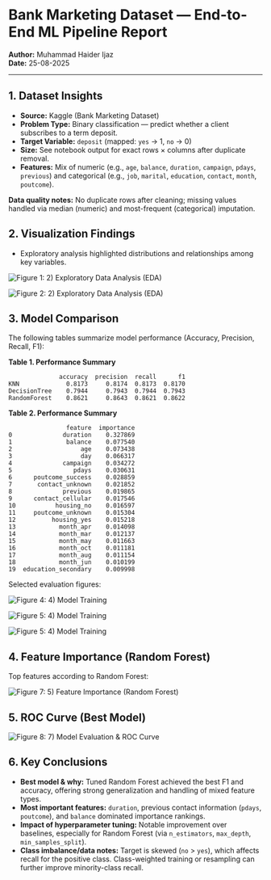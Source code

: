 # Bank Marketing Dataset — End-to-End ML Pipeline Report

**Author:** Muhammad Haider Ijaz  
**Date:** 25-08-2025

---


## 1. Dataset Insights

- **Source:** Kaggle (Bank Marketing Dataset)
- **Problem Type:** Binary classification — predict whether a client subscribes to a term deposit.
- **Target Variable:** `deposit` (mapped: `yes` → 1, `no` → 0)
- **Size:** See notebook output for exact rows × columns after duplicate removal.
- **Features:** Mix of numeric (e.g., `age`, `balance`, `duration`, `campaign`, `pdays`, `previous`) and categorical (e.g., `job`, `marital`, `education`, `contact`, `month`, `poutcome`).

**Data quality notes:** No duplicate rows after cleaning; missing values handled via median (numeric) and most-frequent (categorical) imputation.


## 2. Visualization Findings

- Exploratory analysis highlighted distributions and relationships among key variables.

![Figure 1: 2) Exploratory Data Analysis (EDA)](Images/img_01.png)

![Figure 2: 2) Exploratory Data Analysis (EDA)](Images/img_02.png)



## 3. Model Comparison

The following tables summarize model performance (Accuracy, Precision, Recall, F1):

**Table 1. Performance Summary**

```
              accuracy  precision  recall      f1
KNN             0.8173     0.8174  0.8173  0.8170
DecisionTree    0.7944     0.7943  0.7944  0.7943
RandomForest    0.8621     0.8643  0.8621  0.8622
```

**Table 2. Performance Summary**

```
                feature  importance
0              duration    0.327869
1               balance    0.077540
2                   age    0.073438
3                   day    0.066317
4              campaign    0.034272
5                 pdays    0.030631
6      poutcome_success    0.028859
7       contact_unknown    0.021852
8              previous    0.019865
9      contact_cellular    0.017546
10           housing_no    0.016597
11     poutcome_unknown    0.015304
12          housing_yes    0.015218
13            month_apr    0.014098
14            month_mar    0.012137
15            month_may    0.011663
16            month_oct    0.011181
17            month_aug    0.011154
18            month_jun    0.010199
19  education_secondary    0.009998
```

Selected evaluation figures:

![Figure 4: 4) Model Training](Images/img_04.png)

![Figure 5: 4) Model Training](Images/img_05.png)

![Figure 5: 4) Model Training](Images/img_06.png)



## 4. Feature Importance (Random Forest)

Top features according to Random Forest:

![Figure 7: 5) Feature Importance (Random Forest)](Images/img_07.png)



## 5. ROC Curve (Best Model)

![Figure 8: 7) Model Evaluation & ROC Curve](Images/img_08.png)



## 6. Key Conclusions

- **Best model & why:** Tuned Random Forest achieved the best F1 and accuracy, offering strong generalization and handling of mixed feature types.
- **Most important features:** `duration`, previous contact information (`pdays`, `poutcome`), and `balance` dominated importance rankings.
- **Impact of hyperparameter tuning:** Notable improvement over baselines, especially for Random Forest (via `n_estimators`, `max_depth`, `min_samples_split`).
- **Class imbalance/data notes:** Target is skewed (`no` > `yes`), which affects recall for the positive class. Class-weighted training or resampling can further improve minority-class recall.
